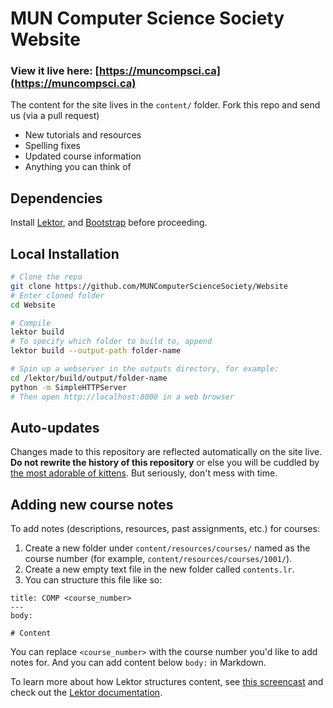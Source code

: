 MUN Computer Science Society Website
============================

### View it live here: [https://muncompsci.ca](https://muncompsci.ca)

The content for the site lives in the `content/` folder. Fork this repo and send us (via a pull request)

- New tutorials and resources
- Spelling fixes
- Updated course information
- Anything you can think of


Dependencies
----------------
Install [Lektor](https://www.getlektor.com/), and [Bootstrap](http://getbootstrap.com/) before proceeding.


Local Installation
----------------------

```bash
# Clone the repo
git clone https://github.com/MUNComputerScienceSociety/Website
# Enter cloned folder
cd Website

# Compile
lektor build
# To specify which folder to build to, append
lektor build --output-path folder-name

# Spin up a webserver in the outputs directory, for example:
cd /lektor/build/output/folder-name
python -m SimpleHTTPServer
# Then open http://localhost:8000 in a web browser
```

Auto-updates
------------

Changes made to this repository are reflected automatically on the site live. **Do not rewrite the history of this repository** or else you will be cuddled by [the most adorable of kittens](https://www.youtube.com/watch?v=INscMGmhmX4). But seriously, don't mess with time.

Adding new course notes
-----------------------

To add notes (descriptions, resources, past assignments, etc.) for courses:

1. Create a new folder under `content/resources/courses/` named as the course number (for example, `content/resources/courses/1001/`).
2. Create a new empty text file in the new folder called `contents.lr`.
3. You can structure this file like so:

```
title: COMP <course_number>
---
body:

# Content
```
You can replace `<course_number>` with the course number you'd like to add notes for.
And you can add content below `body:` in Markdown.

To learn more about how Lektor structures content, see [this screencast](https://www.youtube.com/watch?v=lTWTCwuPdrU)
and check out the [Lektor documentation](https://www.getlektor.com/docs/).

